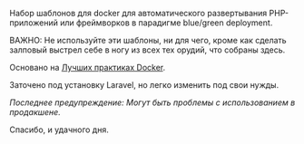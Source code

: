 Набор шаблонов для docker для автоматического развертывания PHP-приложений или фреймворков в парадигме blue/green deployment.

ВАЖНО: Не используйте эти шаблоны, ни для чего, кроме как сделать залповый выстрел себе в ногу из всех тех орудий, что собраны здесь.

Основано на [Лучших практиках Docker](https://docs.docker.com/articles/dockerfile_best-practices/).

Заточено под установку Laravel, но легко изменить под свои нужды.

*Последнее предупреждение: Могут быть проблемы с использованием в продакшене.*

Спасибо, и удачного дня.
